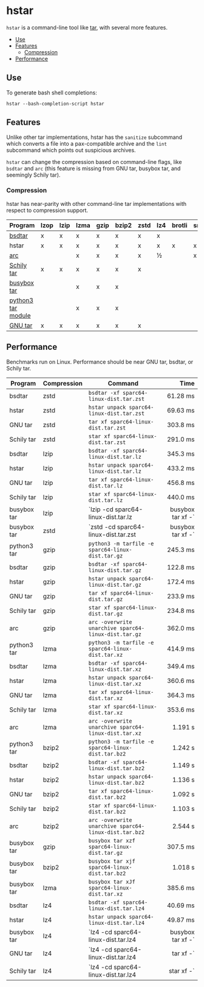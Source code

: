 # hstar

`hstar` is a command-line tool like [tar](https://www.gnu.org/software/tar/),
with several more features.

- [Use](#use)
- [Features](#features)
  - [Compression](#compression)
- [Performance](#performance)

## Use

To generate bash shell completions:

```
hstar --bash-completion-script hstar
```

## Features

Unlike other tar implementations, hstar has the `sanitize` subcommand which
converts a file into a pax-compatible archive and the `lint` subcommand which
points out suspicious archives.

`hstar` can change the compression based on command-line flags, like `bsdtar`
and `arc` (this feature is missing from GNU tar, busybox tar, and seemingly Schily tar).

### Compression

hstar has near-parity with other command-line tar implementations with respect
to compression support.

| Program | lzop | lzip | lzma | gzip | bzip2 | zstd | lz4 | brotli | snappy | lrzip | grzip |
| ------- | ---- | ---- | ---- | ---- | ----- | ---- | --- | ------ | ------ | ----- | ----- |
| [bsdtar](http://libarchive.org/) | x | x | x | x | x | x | x | | | x | x |
| hstar | x | x | x | x | x | x | x | x | x | ½ | |
| [arc](https://github.com/mholt/archiver) | | | x | x | x | x | ½ | | x | | |
| [Schily tar](http://cdrtools.sourceforge.net/private/star.html) | x | x | x | x | x | x | | | | | |
| [busybox tar](https://www.busybox.net/) | | | x | x | x | | | | | | |
| [python3 tar module](https://docs.python.org/3/library/tarfile.html#command-line-interface) | | | x | x | x | | | | | | |
| [GNU tar](https://www.gnu.org/software/tar/) | x | x | x | x | x | x | | | | | |

## Performance

Benchmarks run on Linux. Performance should be near GNU tar, bsdtar, or Schily tar.

| Program | Compression | Command | Time |
| ------- | ----------- | ------- | ---: |
| bsdtar | zstd | `bsdtar -xf sparc64-linux-dist.tar.zst` | 61.28 ms |
| hstar | zstd | `hstar unpack sparc64-linux-dist.tar.zst` | 69.63 ms |
| GNU tar | zstd | `tar xf sparc64-linux-dist.tar.zst` | 303.8 ms |
| Schily tar | zstd | `star xf sparc64-linux-dist.tar.zst` | 291.0 ms |
| bsdtar | lzip | `bsdtar -xf sparc64-linux-dist.tar.lz` | 345.3 ms |
| hstar | lzip | `hstar unpack sparc64-linux-dist.tar.lz` | 433.2 ms |
| GNU tar | lzip | `tar xf sparc64-linux-dist.tar.lz` | 456.8 ms |
| Schily tar | lzip | `star xf sparc64-linux-dist.tar.lz` | 440.0 ms | 
| busybox tar | lzip | `lzip -cd sparc64-linux-dist.tar.lz | busybox tar xf -` | 481.0 ms |
| busybox tar | zstd | `zstd -cd sparc64-linux-dist.tar.zst | busybox tar xf -` | 319.0 ms |
| python3 tar | gzip | `python3 -m tarfile -e sparc64-linux-dist.tar.gz` | 245.3 ms |
| bsdtar | gzip | `bsdtar -xf sparc64-linux-dist.tar.gz` | 122.8 ms |
| hstar | gzip | `hstar unpack sparc64-linux-dist.tar.gz` | 172.4 ms |
| GNU tar | gzip | `tar xf sparc64-linux-dist.tar.gz` | 233.9 ms |
| Schily tar | gzip | `star xf sparc64-linux-dist.tar.gz` | 234.8 ms |
| arc | gzip | `arc -overwrite unarchive sparc64-linux-dist.tar.gz` | 362.0 ms |
| python3 tar | lzma | `python3 -m tarfile -e sparc64-linux-dist.tar.xz` | 414.9 ms |
| bsdtar | lzma | `bsdtar -xf sparc64-linux-dist.tar.xz` | 349.4 ms |
| hstar | lzma | `hstar unpack sparc64-linux-dist.tar.xz` | 360.6 ms |
| GNU tar | lzma | `tar xf sparc64-linux-dist.tar.xz` | 364.3 ms |
| Schily tar | lzma | `star xf sparc64-linux-dist.tar.xz` | 353.6 ms |
| arc | lzma | `arc -overwrite unarchive sparc64-linux-dist.tar.xz` | 1.191 s |
| python3 tar | bzip2 | `python3 -m tarfile -e sparc64-linux-dist.tar.bz2` | 1.242 s |
| bsdtar | bzip2 | `bsdtar -xf sparc64-linux-dist.tar.bz2` | 1.149 s |
| hstar | bzip2 | `hstar unpack sparc64-linux-dist.tar.bz2` | 1.136 s |
| GNU tar | bzip2 | `tar xf sparc64-linux-dist.tar.bz2` | 1.092 s |
| Schily tar | bzip2 | `star xf sparc64-linux-dist.tar.bz2` | 1.103 s |
| arc | bzip2 | `arc -overwrite unarchive sparc64-linux-dist.tar.bz2` | 2.544 s |
| busybox tar | gzip | `busybox tar xzf sparc64-linux-dist.tar.gz` | 307.5 ms |
| busybox tar | bzip2 | `busybox tar xjf sparc64-linux-dist.tar.bz2` | 1.018 s |
| busybox tar | lzma | `busybox tar xJf sparc64-linux-dist.tar.xz` | 385.6 ms |
| bsdtar | lz4 | `bsdtar -xf sparc64-linux-dist.tar.lz4` | 40.69 ms |
| hstar | lz4 | `hstar unpack sparc64-linux-dist.tar.lz4` | 49.87 ms |
| busybox tar | lz4 | `lz4 -cd sparc64-linux-dist.tar.lz4 | busybox tar xf -` | 56.00 ms |
| GNU tar | lz4 | `lz4 -cd sparc64-linux-dist.tar.lz4 | tar xf -` | 39.19 ms |
| Schily tar | lz4 | `lz4 -cd sparc64-linux-dist.tar.lz4 | star xf -` | 30.88 ms |
